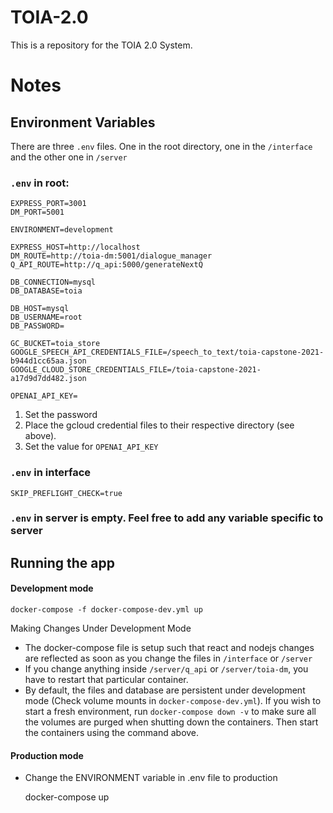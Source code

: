 # TOIA-2.0

This is a repository for the TOIA 2.0 System.


# Notes

## Environment Variables

There are three `.env` files. One in the root directory, one in the `/interface` and the other one in `/server`

### `.env` in root:

    EXPRESS_PORT=3001
    DM_PORT=5001
    
    ENVIRONMENT=development
    
    EXPRESS_HOST=http://localhost
    DM_ROUTE=http://toia-dm:5001/dialogue_manager
    Q_API_ROUTE=http://q_api:5000/generateNextQ
    
    DB_CONNECTION=mysql
    DB_DATABASE=toia
    
    DB_HOST=mysql
    DB_USERNAME=root
    DB_PASSWORD=
    
    GC_BUCKET=toia_store
    GOOGLE_SPEECH_API_CREDENTIALS_FILE=/speech_to_text/toia-capstone-2021-b944d1cc65aa.json
    GOOGLE_CLOUD_STORE_CREDENTIALS_FILE=/toia-capstone-2021-a17d9d7dd482.json
    
    OPENAI_API_KEY=

1. Set the password
2. Place the gcloud credential files to their respective directory (see above).
3. Set the value for `OPENAI_API_KEY `

### `.env` in interface

    SKIP_PREFLIGHT_CHECK=true

### `.env` in server is empty. Feel free to add any variable specific to server

## Running the app

#### Development mode

    docker-compose -f docker-compose-dev.yml up

Making Changes Under Development Mode

- The docker-compose file is setup such that react and nodejs changes are reflected as soon as you change the files in `/interface` or `/server`
- If you change anything inside `/server/q_api` or `/server/toia-dm`, you have to restart that particular container. 
- By default, the files and database are persistent under development mode (Check volume mounts in `docker-compose-dev.yml`). If you wish to start a fresh environment, run `docker-compose down -v` to make sure all the volumes are purged when shutting down the containers. Then start the containers using the command above.

#### Production mode

- Change the ENVIRONMENT variable in .env file to production



    docker-compose up

